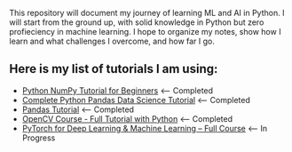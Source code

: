 This repository will document my journey of learning ML and AI in Python. I will start from the ground up, with solid knowledge in Python but zero profieciency in machine learning.
I hope to organize my notes, show how I learn and what challenges I overcome, and how far I go.

## Here is my list of tutorials I am using:
* [Python NumPy Tutorial for Beginners](https://www.youtube.com/watch?v=QUT1VHiLmmI&t=481s) <-- Completed
* [Complete Python Pandas Data Science Tutorial](https://www.youtube.com/watch?v=2uvysYbKdjM&t=805s) <-- Completed
* [Pandas Tutorial](kaggle.com) <-- Completed
* [OpenCV Course - Full Tutorial with Python](https://www.youtube.com/watch?v=oXlwWbU8l2o) <-- Completed
* [PyTorch for Deep Learning & Machine Learning – Full Course](https://www.youtube.com/watch?v=V_xro1bcAuA&t=2598s) <-- In Progress
